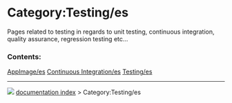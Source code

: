 # Category:Testing/es
Pages related to testing in regards to unit testing, continuous integration, quality assurance, regression testing etc\...

### Contents:

    
  [AppImage/es](AppImage/es.md)   [Continuous Integration/es](Continuous_Integration/es.md)   [Testing/es](Testing/es.md)



---
![](images/Right_arrow.png) [documentation index](../README.md) > Category:Testing/es
